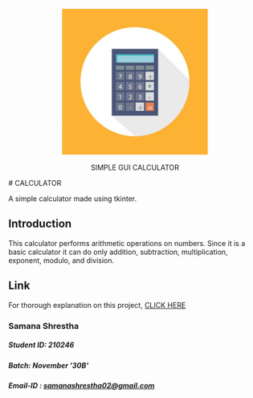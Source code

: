 
<p align="center"><img src="https://github.com/Samana19/CALCULATOR/blob/bfcf685cb37f03926774abb7855d74ad6b4dd2eb/depositphotos_57826571-stock-illustration-calculator-flat-concept-icon.jpg" width="290"></p>

<p align="center">SIMPLE GUI CALCULATOR</p>
# CALCULATOR

A simple calculator made using tkinter.

## Introduction

This calculator performs arithmetic operations on numbers. Since it is a basic calculator it can do only addition, subtraction, multiplication, exponent, modulo, and division.

## Link

For thorough explanation on this project, [CLICK HERE](https://youtu.be/pVisSXJ5nl8)

### Samana Shrestha
##### Student ID: 210246
##### Batch: November '30B'
##### Email-ID : samanashrestha02@gmail.com
